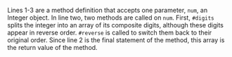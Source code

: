 Lines 1-3 are a method definition that accepts one parameter, `num`, an Integer object. In line two, two methods are called on `num`. First, `#digits` splits the integer into an array of its composite digits, although these digits appear in reverse order. `#reverse` is called to switch them back to their original order. Since line 2 is the final statement of the method, this array is the return value of the method.

